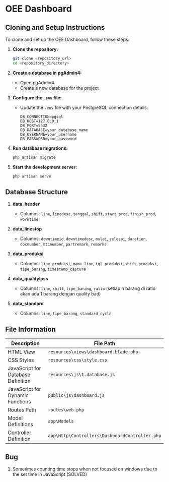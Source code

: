# OEE Dashboard

## Cloning and Setup Instructions

To clone and set up the OEE Dashboard, follow these steps:

1. **Clone the repository:**
   ```bash
   git clone <repository_url>
   cd <repository_directory>
   ```

2. **Create a database in pgAdmin4:**
   - Open pgAdmin4
   - Create a new database for the project

3. **Configure the `.env` file:**
   - Update the `.env` file with your PostgreSQL connection details:
     ```dotenv
     DB_CONNECTION=pgsql
     DB_HOST=127.0.0.1
     DB_PORT=5432
     DB_DATABASE=your_database_name
     DB_USERNAME=your_username
     DB_PASSWORD=your_password
     ```

4. **Run database migrations:**
   ```bash
   php artisan migrate
   ```

5. **Start the development server:**
   ```bash
   php artisan serve
   ```

## Database Structure

1. **data_header**
   - Columns: `line`, `linedesc`, `tanggal`, `shift`, `start_prod`, `finish_prod`, `worktime`

2. **data_linestop**
   - Columns: `downtimeid`, `downtimedesc`, `mulai`, `selesai`, `duration`, `docnumber`, `mtcnumber`, `partremark`, `remarks`

3. **data_produksi**
   - Columns: `line_produksi`, `nama_line`, `tgl_produksi`, `shift_produksi`, `tipe_barang`, `timestamp_capture`

4. **data_qualityloss**
   - Columns: `line`, `shift`, `tipe_barang`, `ratio` (setiap n barang di ratio akan ada 1 barang dengan quality bad)

5. **data_standard**
   - Columns: `line`, `tipe_barang`, `standard_cycle`

## File Information

| Description                        | File Path                                      |
|------------------------------------|------------------------------------------------|
| HTML View                          | `resources\views\dashboard.blade.php`          |
| CSS Styles                         | `resources\css\style.css`                      |
| JavaScript for Database Definition | `resources\js\1.database.js`                   |
| JavaScript for Dynamic Functions   | `public\js\dashboard.js`                       |
| Routes Path                        | `routes\web.php`                               |
| Model Definitions                  | `app\Models`                                   |
| Controller Definition              | `app\Http\Controllers\DashboardController.php` |

## Bug

1. Sometimes counting time stops when not focused on windows due to the set time in JavaScript (SOLVED)